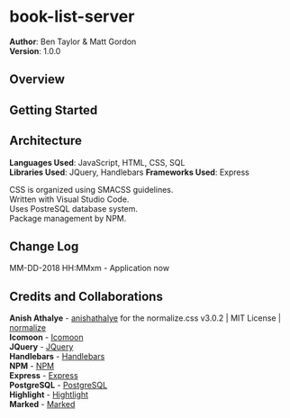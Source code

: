# book-list-server

**Author**: Ben Taylor & Matt Gordon  
**Version**: 1.0.0

## Overview


## Getting Started


## Architecture
**Languages Used**: JavaScript, HTML, CSS, SQL  
**Libraries Used**: JQuery, Handlebars 
**Frameworks Used**: Express  

CSS is organized using SMACSS guidelines.  
Written with Visual Studio Code.  
Uses PostreSQL database system.  
Package management by NPM.

## Change Log

MM-DD-2018 HH:MMxm - Application now

## Credits and Collaborations
**Anish Athalye** - [anishathalye](https://github.com/anishathalye/?normalize) for the normalize.css v3.0.2 | MIT License | [normalize](git.io/normalize)  
**Icomoon** - [Icomoon](https://icomoon.io/)  
**JQuery** - [JQuery](https://jquery.com/)  
**Handlebars** - [Handlebars](http://handlebarsjs.com/)  
**NPM** - [NPM](https://www.npmjs.com/)  
**Express** - [Express](https://expressjs.com/)  
**PostgreSQL** - [PostgreSQL](https://www.postgresql.org/)  
**Highlight** - [Hightlight](https://highlightjs.org/)  
**Marked** - [Marked](https://marked.js.org)